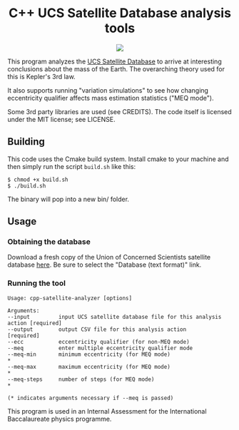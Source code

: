 <h1 align="center">C++ UCS Satellite Database analysis tools</h1>

<p align="center"><img src="https://github.com/jazrak/cpp_satellite_analyzer/workflows/C/C++%20CI/badge.svg"></img></p>

This program analyzes the [UCS Satellite Database](https://www.ucsusa.org/resources/satellite-database) to arrive at interesting conclusions about the mass of the Earth. The overarching theory used for this is Kepler's 3rd law.

It also supports running "variation simulations" to see how changing eccentricity qualifier affects mass estimation statistics ("MEQ mode").

Some 3rd party libraries are used (see CREDITS). The code itself is licensed under the MIT license; see LICENSE.

## Building
This code uses the Cmake build system. Install cmake to your machine and then simply run the script `build.sh` like this: 
```
$ chmod +x build.sh
$ ./build.sh
```
The binary will pop into a new bin/ folder.

## Usage
### Obtaining the database
Download a fresh copy of the Union of Concerned Scientists satellite database [here](https://www.ucsusa.org/resources/satellite-database). Be sure to select the "Database (text format)" link. 
### Running the tool
```
Usage: cpp-satellite-analyzer [options] 

Arguments:
--input     	input UCS satellite database file for this analysis action [required]
--output    	output CSV file for this analysis action                   [required]
--ecc       	eccentricity qualifier (for non-MEQ mode)
--meq       	enter multiple eccentricity qualifier mode
--meq-min   	minimum eccentricity (for MEQ mode)                        * 
--meq-max   	maximum eccentricity (for MEQ mode)                        * 
--meq-steps 	number of steps (for MEQ mode)                             *

(* indicates arguments necessary if --meq is passed)
```

This program is used in an Internal Assessment for the International Baccalaureate physics programme.
